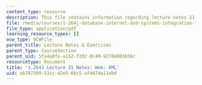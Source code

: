 ```yaml
---
content_type: resource
description: This file contains information regarding lecture notes 21.
file: /media/courses/1-264j-database-internet-and-systems-integration-technologies-fall-2013/ab70738951ccd2e56bc5af4d7da11ebd_MIT1_264JF13_lect_21.pdf
file_type: application/pdf
learning_resource_types: []
ocw_type: OCWFile
parent_title: Lecture Notes & Exercises
parent_type: CourseSection
parent_uid: 5fa4a8fe-a152-f202-8c49-92784003b58c
resourcetype: Document
title: '1.264J Lecture 21 Notes: Web: XML'
uid: ab707389-51cc-d2e5-6bc5-af4d7da11ebd
---
```

